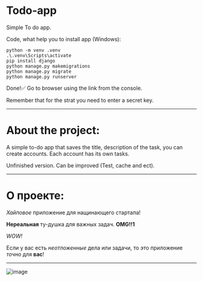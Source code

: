 # Todo-app
Simple To do app.

Code, what help you to install app (Windows):
```
python -m venv .venv
.\.venv\Scripts\activate
pip install django
python manage.py makemigrations
python manage.py migrate
python manage.py runserver
```
Done!:white_check_mark: Go to browser using the link from the console.

Remember that for the strat you need to enter a secret key.
____
# About the project:
A simple to-do app that saves the title, description of the task, you can create accounts. Each account has its own tasks.

Unfinished version. Can be improved (Test, cache and ect).
____
# О проекте:
*Хайповое* приложение для нащинающего стартапа! 

**Нереальная** ту-душка для важных задач. **OMG!!1**

*WOW!*

Если у вас есть *неотложенные* дела или задачи, то это приложение *точно* для **вас**!
____
![image](https://github.com/Ventel1555/django-projects/blob/main/todo-app/animation.gif)